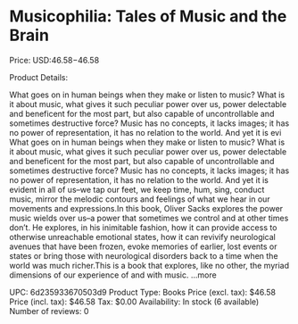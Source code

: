 # Musicophilia: Tales of Music and the Brain

Price: USD:$46.58-$46.58

Product Details:

What goes on in human beings when they make or listen to music? What is it about music, what gives it such peculiar power over us, power delectable and beneficent for the most part, but also capable of uncontrollable and sometimes destructive force? Music has no concepts, it lacks images; it has no power of representation, it has no relation to the world. And yet it is evi What goes on in human beings when they make or listen to music? What is it about music, what gives it such peculiar power over us, power delectable and beneficent for the most part, but also capable of uncontrollable and sometimes destructive force? Music has no concepts, it lacks images; it has no power of representation, it has no relation to the world. And yet it is evident in all of us–we tap our feet, we keep time, hum, sing, conduct music, mirror the melodic contours and feelings of what we hear in our movements and expressions.In this book, Oliver Sacks explores the power music wields over us–a power that sometimes we control and at other times don’t. He explores, in his inimitable fashion, how it can provide access to otherwise unreachable emotional states, how it can revivify neurological avenues that have been frozen, evoke memories of earlier, lost events or states or bring those with neurological disorders back to a time when the world was much richer.This is a book that explores, like no other, the myriad dimensions of our experience of and with music. ...more

UPC: 6d235933670503d9
Product Type: Books
Price (excl. tax): $46.58
Price (incl. tax): $46.58
Tax: $0.00
Availability: In stock (6 available)
Number of reviews: 0